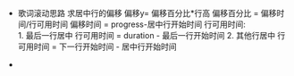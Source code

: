 * 歌词滚动思路
   求居中行的偏移
   偏移y= 偏移百分比*行高
   偏移百分比 = 偏移时间/行可用时间
   偏移时间 = progress-居中行开始时间
   行可用时间:   
            1. 最后一行居中  行可用时间 = duration - 最后一行开始时间
            2. 其他行居中    行可用时间 = 下一行开始时间 - 居中行开始时间
   
*
